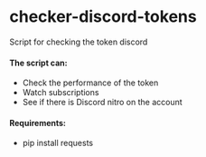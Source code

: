 # checker-discord-tokens
Script for checking the token discord
#### The script can:
- Check the performance of the token
- Watch subscriptions
- See if there is Discord nitro on the account

#### Requirements:
- pip install requests
